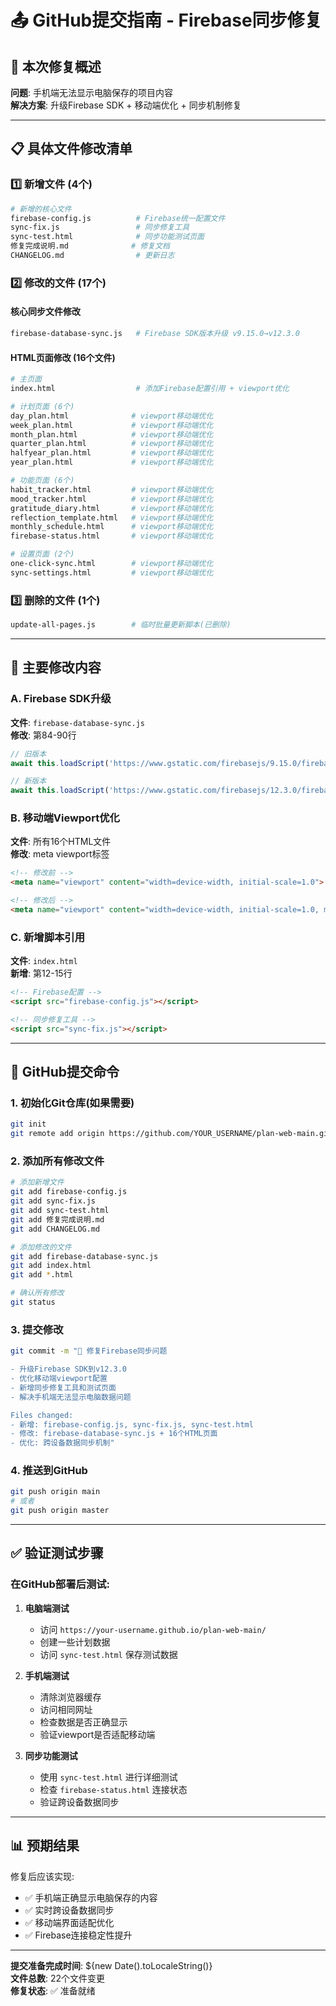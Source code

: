 # 📤 GitHub提交指南 - Firebase同步修复

## 🎯 本次修复概述
**问题**: 手机端无法显示电脑保存的项目内容  
**解决方案**: 升级Firebase SDK + 移动端优化 + 同步机制修复

---

## 📋 具体文件修改清单

### 1️⃣ 新增文件 (4个)

```bash
# 新增的核心文件
firebase-config.js          # Firebase统一配置文件
sync-fix.js                 # 同步修复工具
sync-test.html              # 同步功能测试页面
修复完成说明.md              # 修复文档
CHANGELOG.md                # 更新日志
```

### 2️⃣ 修改的文件 (17个)

#### 核心同步文件修改
```bash
firebase-database-sync.js   # Firebase SDK版本升级 v9.15.0→v12.3.0
```

#### HTML页面修改 (16个文件)
```bash
# 主页面
index.html                  # 添加Firebase配置引用 + viewport优化

# 计划页面 (6个)
day_plan.html              # viewport移动端优化
week_plan.html             # viewport移动端优化  
month_plan.html            # viewport移动端优化
quarter_plan.html          # viewport移动端优化
halfyear_plan.html         # viewport移动端优化
year_plan.html             # viewport移动端优化

# 功能页面 (6个)
habit_tracker.html         # viewport移动端优化
mood_tracker.html          # viewport移动端优化
gratitude_diary.html       # viewport移动端优化
reflection_template.html   # viewport移动端优化
monthly_schedule.html      # viewport移动端优化
firebase-status.html       # viewport移动端优化

# 设置页面 (2个)
one-click-sync.html        # viewport移动端优化
sync-settings.html         # viewport移动端优化
```

### 3️⃣ 删除的文件 (1个)
```bash
update-all-pages.js        # 临时批量更新脚本(已删除)
```

---

## 🔧 主要修改内容

### A. Firebase SDK升级
**文件**: `firebase-database-sync.js`  
**修改**: 第84-90行
```javascript
// 旧版本
await this.loadScript('https://www.gstatic.com/firebasejs/9.15.0/firebase-app-compat.js');

// 新版本  
await this.loadScript('https://www.gstatic.com/firebasejs/12.3.0/firebase-app-compat.js');
```

### B. 移动端Viewport优化
**文件**: 所有16个HTML文件  
**修改**: meta viewport标签
```html
<!-- 修改前 -->
<meta name="viewport" content="width=device-width, initial-scale=1.0">

<!-- 修改后 -->
<meta name="viewport" content="width=device-width, initial-scale=1.0, maximum-scale=1.0, user-scalable=no">
```

### C. 新增脚本引用
**文件**: `index.html`  
**新增**: 第12-15行
```html
<!-- Firebase配置 -->
<script src="firebase-config.js"></script>

<!-- 同步修复工具 -->
<script src="sync-fix.js"></script>
```

---

## 🚀 GitHub提交命令

### 1. 初始化Git仓库(如果需要)
```bash
git init
git remote add origin https://github.com/YOUR_USERNAME/plan-web-main.git
```

### 2. 添加所有修改文件
```bash
# 添加新增文件
git add firebase-config.js
git add sync-fix.js  
git add sync-test.html
git add 修复完成说明.md
git add CHANGELOG.md

# 添加修改的文件
git add firebase-database-sync.js
git add index.html
git add *.html

# 确认所有修改
git status
```

### 3. 提交修改
```bash
git commit -m "🔧 修复Firebase同步问题

- 升级Firebase SDK到v12.3.0
- 优化移动端viewport配置  
- 新增同步修复工具和测试页面
- 解决手机端无法显示电脑数据问题

Files changed:
- 新增: firebase-config.js, sync-fix.js, sync-test.html
- 修改: firebase-database-sync.js + 16个HTML页面
- 优化: 跨设备数据同步机制"
```

### 4. 推送到GitHub
```bash
git push origin main
# 或者
git push origin master
```

---

## ✅ 验证测试步骤

### 在GitHub部署后测试:

1. **电脑端测试**
   - 访问 `https://your-username.github.io/plan-web-main/`
   - 创建一些计划数据
   - 访问 `sync-test.html` 保存测试数据

2. **手机端测试**  
   - 清除浏览器缓存
   - 访问相同网址
   - 检查数据是否正确显示
   - 验证viewport是否适配移动端

3. **同步功能测试**
   - 使用 `sync-test.html` 进行详细测试
   - 检查 `firebase-status.html` 连接状态
   - 验证跨设备数据同步

---

## 📊 预期结果

修复后应该实现:
- ✅ 手机端正确显示电脑保存的内容
- ✅ 实时跨设备数据同步  
- ✅ 移动端界面适配优化
- ✅ Firebase连接稳定性提升

---

**提交准备完成时间**: ${new Date().toLocaleString()}  
**文件总数**: 22个文件变更  
**修复状态**: ✅ 准备就绪
